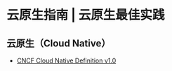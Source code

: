 # 云原生指南 | 云原生最佳实践

## 云原生（Cloud Native）

* [CNCF Cloud Native Definition v1.0](https://github.com/cncf/toc/blob/master/DEFINITION.md)

<!--

## Todo

* 在 Katacode 中为每个 CNCF 项目（不同版本）创建一个或多个课程（中文描述）
* 将整个项目打包成一个 Docker 镜像，便于离线观看
* 每个项目的部署最好是部署最新版本（特殊情况除外），因为 k8s 还存在多个版本，否则可能部署量较大

-->
